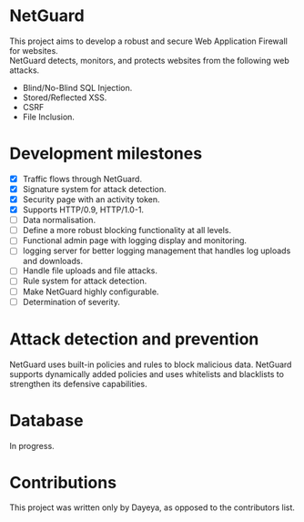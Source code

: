 # NetGuard
This project aims to develop a robust and secure Web Application Firewall for websites.<br>
NetGuard detects, monitors, and protects websites from the following web attacks.

* Blind/No-Blind SQL Injection.
* Stored/Reflected XSS.
* CSRF
* File Inclusion.

# Development milestones
- [x] Traffic flows through NetGuard.
- [x] Signature system for attack detection.
- [x] Security page with an activity token.
- [x] Supports HTTP/0.9, HTTP/1.0-1.
- [ ] Data normalisation.
- [ ] Define a more robust blocking functionality at all levels.
- [ ] Functional admin page with logging display and monitoring.
- [ ] logging server for better logging management that handles log uploads and downloads.
- [ ] Handle file uploads and file attacks.
- [ ] Rule system for attack detection.
- [ ] Make NetGuard highly configurable.
- [ ] Determination of severity.

# Attack detection and prevention
NetGuard uses built-in policies and rules to block malicious data. NetGuard supports dynamically added policies and uses whitelists and blacklists to strengthen its defensive capabilities.

# Database
In progress.

# Contributions
This project was written only by Dayeya, as opposed to the contributors list.
